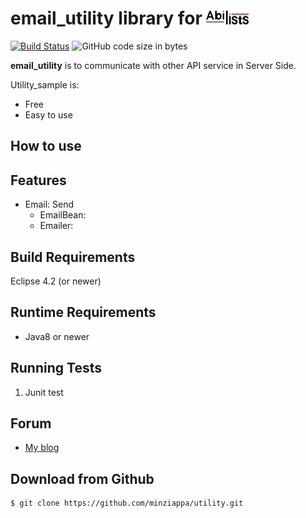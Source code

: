 # email_utility library for <a href="http://www.abilists.com" ><img src="https://github.com/abilists/abilists_client/blob/master/src/main/webapp/static/apps/img/abilists/logo01.png" height="22" alt="Abilists"></a>

[![Build Status](https://travis-ci.org/abilists/email_utility.svg?branch=master)](https://travis-ci.org/abilists/email_utility)
![GitHub code size in bytes](https://img.shields.io/github/languages/code-size/abilists/email_utility)

**email_utility** is to communicate with other API service in Server Side. 

Utility_sample is:

  * Free
  * Easy to use

How to use
---------------------


Features
------------- 
   * Email: Send
     * EmailBean: 
     * Emailer: 

Build Requirements
------------------

Eclipse 4.2 (or newer)


Runtime Requirements
--------------------
  * Java8 or newer

Running Tests
--------------------

1. Junit test

Forum
-----
  * [My blog][3]

Download from Github
--------------------
    $ git clone https://github.com/minziappa/utility.git

[1]: https://github.com/minziappa/utility "Utility"
[2]: http://www.oracle.com/technetwork/java/javase/downloads/jdk7-downloads-1880260.html "Java7"
[3]: http://njoonk.blogspot.jp/ "My blog"
